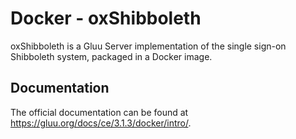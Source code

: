 # Docker - oxShibboleth

oxShibboleth is a Gluu Server implementation of the single sign-on Shibboleth system, packaged in a Docker image.

## Documentation

The official documentation can be found at https://gluu.org/docs/ce/3.1.3/docker/intro/.
